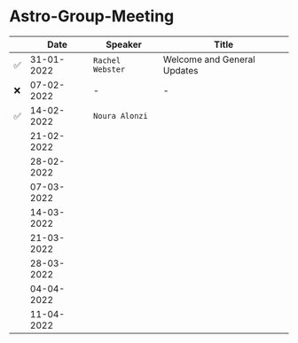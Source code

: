 # Astro-Group-Meeting

| | Date| Speaker | Title |
| --- | --- | --- | --- |
| ✅ | 31-01-2022 | `Rachel Webster` | Welcome and General Updates |
| ❌ | 07-02-2022 | - | - |
| ✅ | 14-02-2022 | `Noura Alonzi` |  |
| | 21-02-2022 |  |  |
| | 28-02-2022 |  |  |
| | 07-03-2022 |  |  |
| | 14-03-2022 |  |  |
| | 21-03-2022 |  |  |
| | 28-03-2022 |  |  |
| | 04-04-2022 |  |  |
| | 11-04-2022 |  |  |
